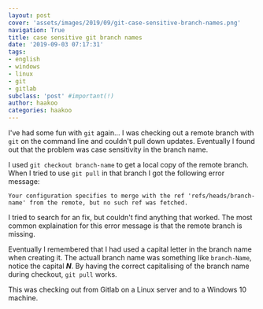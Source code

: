 ```yaml
---
layout: post
cover: 'assets/images/2019/09/git-case-sensitive-branch-names.png'
navigation: True
title: case sensitive git branch names
date: '2019-09-03 07:17:31'
tags:
- english
- windows
- linux
- git
- gitlab
subclass: 'post' #important(!)
author: haakoo
categories: haakoo
---
```


I've had some fun with `git` again... I was checking out a remote branch with `git` on the command line and couldn't pull down updates. Eventually I found out that the problem was case sensitivity in the branch name.

I used `git checkout branch-name` to get a local copy of the remote branch. When I tried to use `git pull` in that branch I got the following error message:

```git
Your configuration specifies to merge with the ref 'refs/heads/branch-name' from the remote, but no such ref was fetched.
```

I tried to search for an fix, but couldn't find anything that worked. The most common explaination for this error message is that the remote branch is missing.

Eventually I remembered that I had used a capital letter in the branch name when creating it. The actuall branch name was something like `branch-Name`, notice the capital **_N_**. By having the correct capitalising of the branch name during checkout, `git pull` works.

This was checking out from Gitlab on a Linux server and to a Windows 10 machine.
